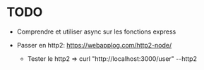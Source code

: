 # TODO

* Comprendre et utiliser async sur les fonctions express

* Passer en http2: https://webapplog.com/http2-node/
  * Tester le http2 => curl "http://localhost:3000/user" --http2
